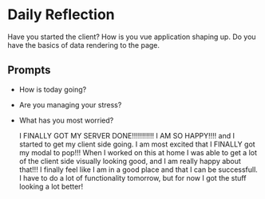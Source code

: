 # Daily Reflection
Have you started the client? How is you vue application shaping up. Do you have the basics of data rendering to the page.  

## Prompts
- How is today going? 
- Are you managing your stress?
- What has you most worried?

    I FINALLY GOT MY SERVER DONE!!!!!!!!!!! I AM SO HAPPY!!!! and I started to get my client side going. I am most excited that I FINALLY got my modal to pop!!! When I worked on this at home I was able to get a lot of the client side visually looking good, and I am really happy about that!!! I finally feel like I am in a good place and that I can be successfull. I have to do a lot of functionality tomorrow, but for now I got the stuff looking a lot better!